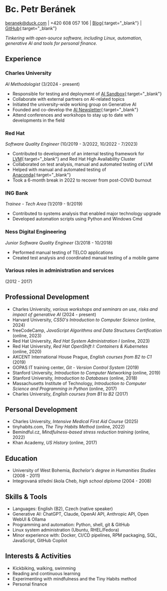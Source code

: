 # Bc. Petr Beránek

[beranek@duck.com](mailto:beranek@duck.com) | +420 608 057 106 | [Blog](https://peberanek.github.io/){:target="_blank"} | [GitHub](https://github.com/peberanek){:target="_blank"}

_Tinkering with open-source software, including Linux, automation, generative AI and tools for personal finance._

## Experience

### Charles University

_AI Methodologist_ (3/2024 - present)

* Responsible for testing and deployment of [AI Sandbox](https://github.com/peberanek/ai-sandbox){:target="_blank"}
* Collaborate with external partners on AI-related topics
* Initiated the university-wide working group on Generative AI
* Founded and co-develop the [AI Newsletter](https://ai.cuni.cz/AI-64.html){:target="_blank"}
* Attend conferences and workshops to stay up to date with developments in the field

### Red Hat

_Software Quality Engineer_ (10/2019 - 3/2022, 10/2022 - 7/2023)

* Contributed to development of an internal testing framework for [LVM](https://en.wikipedia.org/wiki/Logical_Volume_Manager_(Linux)){:target="_blank"} and Red Hat High Availability Cluster
* Collaborated on test analysis, manual and automated testing of LVM
* Helped with manual and automated testing of [Anaconda](https://fedoraproject.org/wiki/Anaconda){:target="_blank"}
* Took a 6-month break in 2022 to recover from post-COVID burnout

### ING Bank

_Trainee - Tech Area_ (1/2019 - 9/2019)

* Contributed to systems analysis that enabled major technology upgrade
* Developed automation scripts using Python and Windows Cmd

### Ness Digital Engineering

_Junior Software Quality Engineer_ (3/2018 - 10/2018)

* Performed manual testing of TELCO applications
* Created test analysis and coordinated manual testing of a mobile game

### Various roles in administration and services

(2012 - 2017)

## Professional Development

* Charles University, _various workshops and seminars on use, risks and impact of generative AI_ (2024 - present)
* Harvard University, _CS50's Introduction to Computer Science_ (online, 2024)
* freeCodeCamp, _JavaScript Algorithms and Data Structures Certification_ (online, 2023)
* Red Hat University, _Red Hat System Administration I_ (online, 2023)
* Red Hat University, _Red Hat OpenShift I: Containers & Kubernetes_ (online, 2020)
* AKCENT International House Prague, _English courses from B2 to C1_ (2019)
* GOPAS IT training center, _Git - Version Control System_ (2019)
* Stanford University, _Introduction to Computer Networking_ (online, 2019)
* Stanford University, _Introduction to Databases_ (online, 2018)
* Massachusetts Institute of Technology, _Introduction to Computer Science and Programming in Python_ (online, 2017)
* Charles University, _English courses from B1 to B2_ (2017)

## Personal Development

* Charles University, _Intensive Medical First Aid Course_ (2025)
* tinyhabits.com, _The Tiny Habits Method_ (online, 2022)
* Bemindful.cz, _Mindfulness-based stress reduction training_ (online, 2022)
* Khan Academy, _US History_ (online, 2017)

## Education

* University of West Bohemia, _Bachelor's degree in Humanities Studies_ (2008 - 2011)
* Integrovaná střední škola Cheb, _high school diploma_ (2004 - 2008)

## Skills & Tools

* Languages: English (B2), Czech (native speaker)
* Generative AI: ChatGPT, Claude, OpenAI API, Anthropic API, Open WebUI & Ollama
* Programming and automation: Python, shell, git & GitHub
* Linux system administration (Ubuntu, RHEL/Fedora)
* Minor experience with: Docker, CI/CD pipelines, RPM packaging, SQL, JavaScript, GitHub Copilot

## Interests & Activities

* Kickbiking, walking, swimming
* Reading and continuous learning
* Experimenting with mindfulness and the Tiny Habits method
* Personal finance
